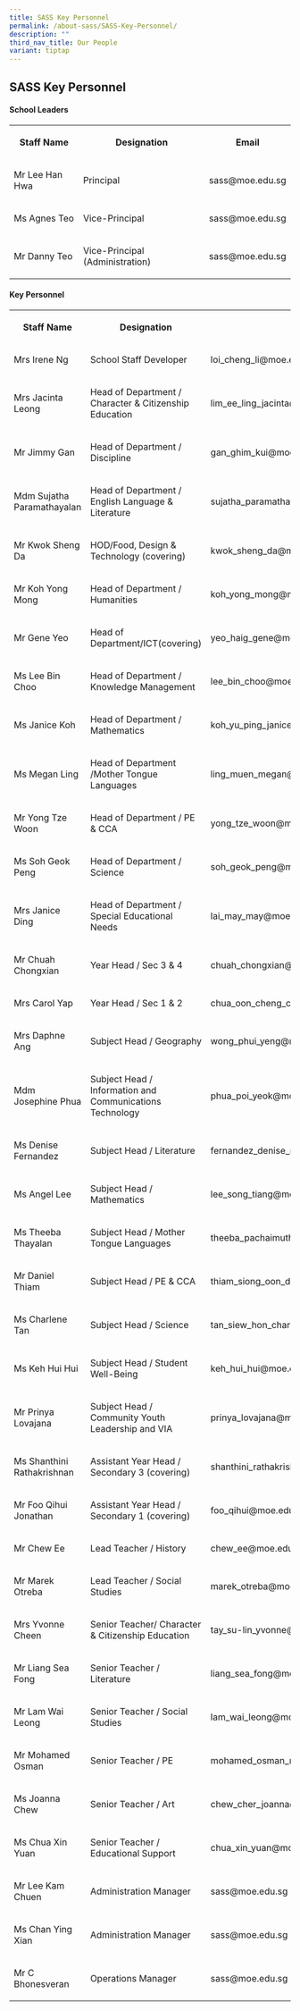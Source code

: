 ```yaml
---
title: SASS Key Personnel
permalink: /about-sass/SASS-Key-Personnel/
description: ""
third_nav_title: Our People
variant: tiptap
---
```

<h2>SASS Key Personnel</h2><h4>School Leaders</h4><table><tbody><tr><th rowspan="1" colspan="1"><p>Staff Name</p></th><th rowspan="1" colspan="1"><p>Designation</p></th><th rowspan="1" colspan="1"><p>Email</p></th></tr><tr><td rowspan="1" colspan="1"><p>Mr Lee Han Hwa</p></td><td rowspan="1" colspan="1"><p>Principal</p></td><td rowspan="1" colspan="1"><p>sass@moe.edu.sg</p></td></tr><tr><td rowspan="1" colspan="1"><p>Ms Agnes Teo</p></td><td rowspan="1" colspan="1"><p>Vice-Principal</p></td><td rowspan="1" colspan="1"><p>sass@moe.edu.sg</p></td></tr><tr><td rowspan="1" colspan="1"><p>Mr Danny Teo</p></td><td rowspan="1" colspan="1"><p>Vice-Principal (Administration)</p></td><td rowspan="1" colspan="1"><p>sass@moe.edu.sg</p></td></tr></tbody></table><h4>Key Personnel</h4><table><tbody><tr><th rowspan="1" colspan="1"><p>Staff Name</p></th><th rowspan="1" colspan="1"><p>Designation</p></th><th rowspan="1" colspan="1"><p>Email</p></th></tr><tr><td rowspan="1" colspan="1"><p>Mrs Irene Ng</p></td><td rowspan="1" colspan="1"><p>School Staff Developer</p></td><td rowspan="1" colspan="1"><p>loi_cheng_li@moe.edu.sg</p></td></tr><tr><td rowspan="1" colspan="1"><p>Mrs Jacinta Leong</p></td><td rowspan="1" colspan="1"><p>Head of Department / Character &amp; Citizenship Education</p></td><td rowspan="1" colspan="1"><p>lim_ee_ling_jacinta@moe.edu.sg</p></td></tr><tr><td rowspan="1" colspan="1"><p>Mr Jimmy Gan</p></td><td rowspan="1" colspan="1"><p>Head of Department / Discipline</p></td><td rowspan="1" colspan="1"><p>gan_ghim_kui@moe.edu.sg</p></td></tr><tr><td rowspan="1" colspan="1"><p>Mdm Sujatha Paramathayalan</p></td><td rowspan="1" colspan="1"><p>Head of Department / English Language &amp; Literature</p></td><td rowspan="1" colspan="1"><p>sujatha_paramathayalan@moe.edu.sg</p></td></tr><tr><td rowspan="1" colspan="1"><p>Mr Kwok Sheng Da</p></td><td rowspan="1" colspan="1"><p>HOD/Food, Design &amp; Technology (covering)</p></td><td rowspan="1" colspan="1"><p>kwok_sheng_da@moe.edu.sg</p></td></tr><tr><td rowspan="1" colspan="1"><p>Mr Koh Yong Mong</p></td><td rowspan="1" colspan="1"><p>Head of Department / Humanities</p></td><td rowspan="1" colspan="1"><p>koh_yong_mong@moe.edu.sg</p></td></tr><tr><td rowspan="1" colspan="1"><p>Mr Gene Yeo</p></td><td rowspan="1" colspan="1"><p>Head of Department/ICT(covering)</p></td><td rowspan="1" colspan="1"><p>yeo_haig_gene@moe.edu.sg</p></td></tr><tr><td rowspan="1" colspan="1"><p>Ms Lee Bin Choo</p></td><td rowspan="1" colspan="1"><p>Head of Department / Knowledge Management</p></td><td rowspan="1" colspan="1"><p>lee_bin_choo@moe.edu.sg</p></td></tr><tr><td rowspan="1" colspan="1"><p>Ms Janice Koh</p></td><td rowspan="1" colspan="1"><p>Head of Department / Mathematics</p></td><td rowspan="1" colspan="1"><p>koh_yu_ping_janice@moe.edu.sg</p></td></tr><tr><td rowspan="1" colspan="1"><p>Ms Megan Ling</p></td><td rowspan="1" colspan="1"><p>Head of Department /Mother Tongue Languages</p></td><td rowspan="1" colspan="1"><p>ling_muen_megan@moe.edu.sg</p></td></tr><tr><td rowspan="1" colspan="1"><p>Mr Yong Tze Woon</p></td><td rowspan="1" colspan="1"><p>Head of Department / PE &amp; CCA</p></td><td rowspan="1" colspan="1"><p>yong_tze_woon@moe.edu.sg</p></td></tr><tr><td rowspan="1" colspan="1"><p>Ms Soh Geok Peng</p></td><td rowspan="1" colspan="1"><p>Head of Department / Science</p></td><td rowspan="1" colspan="1"><p>soh_geok_peng@moe.edu.sg</p></td></tr><tr><td rowspan="1" colspan="1"><p>Mrs Janice Ding</p></td><td rowspan="1" colspan="1"><p>Head of Department / Special Educational Needs</p></td><td rowspan="1" colspan="1"><p>lai_may_may@moe.edu.sg</p></td></tr><tr><td rowspan="1" colspan="1"><p>Mr Chuah Chongxian</p></td><td rowspan="1" colspan="1"><p>Year Head / Sec 3 &amp; 4</p></td><td rowspan="1" colspan="1"><p>chuah_chongxian@moe.edu.sg</p></td></tr><tr><td rowspan="1" colspan="1"><p>Mrs Carol Yap</p></td><td rowspan="1" colspan="1"><p>Year Head / Sec 1 &amp; 2</p></td><td rowspan="1" colspan="1"><p>chua_oon_cheng_carol@moe.edu.sg</p></td></tr><tr><td rowspan="1" colspan="1"><p>Mrs Daphne Ang</p></td><td rowspan="1" colspan="1"><p>Subject Head / Geography</p></td><td rowspan="1" colspan="1"><p>wong_phui_yeng@moe.edu.sg</p></td></tr><tr><td rowspan="1" colspan="1"><p>Mdm Josephine Phua</p></td><td rowspan="1" colspan="1"><p>Subject Head / Information and Communications Technology</p></td><td rowspan="1" colspan="1"><p>phua_poi_yeok@moe.edu.sg</p></td></tr><tr><td rowspan="1" colspan="1"><p>Ms Denise Fernandez</p></td><td rowspan="1" colspan="1"><p>Subject Head / Literature</p></td><td rowspan="1" colspan="1"><p>fernandez_denise_marie@moe.edu.sg</p></td></tr><tr><td rowspan="1" colspan="1"><p>Ms Angel Lee</p></td><td rowspan="1" colspan="1"><p>Subject Head / Mathematics</p></td><td rowspan="1" colspan="1"><p>lee_song_tiang@moe.edu.sg</p></td></tr><tr><td rowspan="1" colspan="1"><p>Ms Theeba Thayalan</p></td><td rowspan="1" colspan="1"><p>Subject Head / Mother Tongue Languages</p></td><td rowspan="1" colspan="1"><p>theeba_pachaimuthu_thayala@moe.edu.sg</p></td></tr><tr><td rowspan="1" colspan="1"><p>Mr Daniel Thiam</p></td><td rowspan="1" colspan="1"><p>Subject Head / PE &amp; CCA</p></td><td rowspan="1" colspan="1"><p>thiam_siong_oon_daniel@moe.edu.sg</p></td></tr><tr><td rowspan="1" colspan="1"><p>Ms Charlene Tan</p></td><td rowspan="1" colspan="1"><p>Subject Head / Science</p></td><td rowspan="1" colspan="1"><p>tan_siew_hon_charlene@moe.edu.sg</p></td></tr><tr><td rowspan="1" colspan="1"><p>Ms Keh Hui Hui</p></td><td rowspan="1" colspan="1"><p>Subject Head / Student Well-Being</p></td><td rowspan="1" colspan="1"><p>keh_hui_hui@moe.edu.sg</p></td></tr><tr><td rowspan="1" colspan="1"><p>Mr Prinya Lovajana</p></td><td rowspan="1" colspan="1"><p>Subject Head / Community Youth Leadership and VIA</p></td><td rowspan="1" colspan="1"><p>prinya_lovajana@moe.edu.sg</p></td></tr><tr><td rowspan="1" colspan="1"><p>Ms Shanthini Rathakrishnan</p></td><td rowspan="1" colspan="1"><p>Assistant Year Head / Secondary 3 (covering)</p></td><td rowspan="1" colspan="1"><p>shanthini_rathakrishnan@moe.edu.sg</p></td></tr><tr><td rowspan="1" colspan="1"><p>Mr Foo Qihui Jonathan</p></td><td rowspan="1" colspan="1"><p>Assistant Year Head / Secondary 1 (covering)</p></td><td rowspan="1" colspan="1"><p>foo_qihui@moe.edu.sg</p></td></tr><tr><td rowspan="1" colspan="1"><p>Mr Chew Ee</p></td><td rowspan="1" colspan="1"><p>Lead Teacher / History</p></td><td rowspan="1" colspan="1"><p>chew_ee@moe.edu.sg</p></td></tr><tr><td rowspan="1" colspan="1"><p>Mr Marek Otreba</p></td><td rowspan="1" colspan="1"><p>Lead Teacher / Social Studies</p></td><td rowspan="1" colspan="1"><p>marek_otreba@moe.edu.sg</p></td></tr><tr><td rowspan="1" colspan="1"><p>Mrs Yvonne Cheen</p></td><td rowspan="1" colspan="1"><p>Senior Teacher/&nbsp;Character &amp; Citizenship Education</p></td><td rowspan="1" colspan="1"><p>tay_su-lin_yvonne@moe.edu.sg</p></td></tr><tr><td rowspan="1" colspan="1"><p>Mr Liang Sea Fong</p></td><td rowspan="1" colspan="1"><p>Senior Teacher / Literature</p></td><td rowspan="1" colspan="1"><p>liang_sea_fong@moe.edu.sg</p></td></tr><tr><td rowspan="1" colspan="1"><p>Mr Lam Wai Leong</p></td><td rowspan="1" colspan="1"><p>Senior Teacher / Social Studies</p></td><td rowspan="1" colspan="1"><p>lam_wai_leong@moe.edu.sg</p></td></tr><tr><td rowspan="1" colspan="1"><p>Mr Mohamed Osman</p></td><td rowspan="1" colspan="1"><p>Senior Teacher / PE</p></td><td rowspan="1" colspan="1"><p>mohamed_osman_mohamed_noor@moe.edu.sg</p></td></tr><tr><td rowspan="1" colspan="1"><p>Ms Joanna Chew</p></td><td rowspan="1" colspan="1"><p>Senior Teacher / Art</p></td><td rowspan="1" colspan="1"><p>chew_cher_joanna@moe.edu.sg</p></td></tr><tr><td rowspan="1" colspan="1"><p>Ms Chua Xin Yuan</p></td><td rowspan="1" colspan="1"><p>Senior Teacher / Educational Support</p></td><td rowspan="1" colspan="1"><p>chua_xin_yuan@moe.edu.sg</p></td></tr><tr><td rowspan="1" colspan="1"><p>Mr Lee Kam Chuen</p></td><td rowspan="1" colspan="1"><p>Administration Manager</p></td><td rowspan="1" colspan="1"><p>sass@moe.edu.sg</p></td></tr><tr><td rowspan="1" colspan="1"><p>Ms Chan Ying Xian</p></td><td rowspan="1" colspan="1"><p>Administration Manager</p></td><td rowspan="1" colspan="1"><p>sass@moe.edu.sg</p></td></tr><tr><td rowspan="1" colspan="1"><p>Mr C Bhonesveran</p></td><td rowspan="1" colspan="1"><p>Operations Manager</p></td><td rowspan="1" colspan="1"><p>sass@moe.edu.sg</p></td></tr></tbody></table><p></p>
